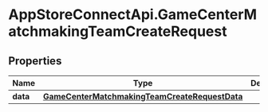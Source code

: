 # AppStoreConnectApi.GameCenterMatchmakingTeamCreateRequest

## Properties

Name | Type | Description | Notes
------------ | ------------- | ------------- | -------------
**data** | [**GameCenterMatchmakingTeamCreateRequestData**](GameCenterMatchmakingTeamCreateRequestData.md) |  | 


